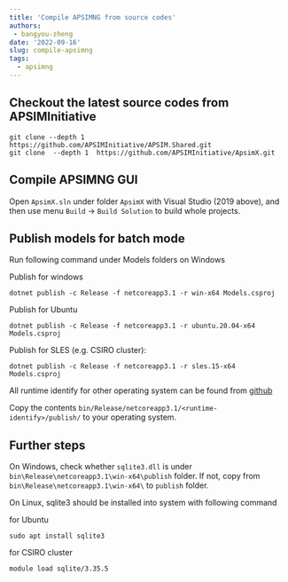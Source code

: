 ```yaml
---
title: 'Compile APSIMNG from source codes'
authors: 
 - bangyou-zheng
date: '2022-09-16'
slug: compile-apsimng
tags:
  - apsimng
---
```





## Checkout the latest source codes from APSIMInitiative

```
git clone --depth 1 https://github.com/APSIMInitiative/APSIM.Shared.git
git clone  --depth 1  https://github.com/APSIMInitiative/ApsimX.git
```

## Compile APSIMNG GUI 

Open `ApsimX.sln` under folder `ApsimX` with Visual Studio (2019 above), and then use menu `Build` -> `Build Solution` to build whole projects.

## Publish models for batch mode

Run following command under Models folders on Windows

Publish for windows

```
dotnet publish -c Release -f netcoreapp3.1 -r win-x64 Models.csproj
```

Publish for Ubuntu

```
dotnet publish -c Release -f netcoreapp3.1 -r ubuntu.20.04-x64  Models.csproj
```

Publish for SLES (e.g. CSIRO cluster):

```
dotnet publish -c Release -f netcoreapp3.1 -r sles.15-x64  Models.csproj
```

All runtime identify for other operating system can be found from [github](https://github.com/dotnet/runtime/blob/main/src/libraries/Microsoft.NETCore.Platforms/src/runtime.json)

Copy the contents `bin/Release/netcoreapp3.1/<runtime-identify>/publish/` to your operating system.

## Further steps 

On Windows, check whether `sqlite3.dll` is under `bin\Release\netcoreapp3.1\win-x64\publish`  folder. If not, copy from `bin\Release\netcoreapp3.1\win-x64\` to `publish` folder.

On Linux, sqlite3 should be installed into system with following command

for Ubuntu

```
sudo apt install sqlite3
```

for CSIRO cluster

```
module load sqlite/3.35.5
```